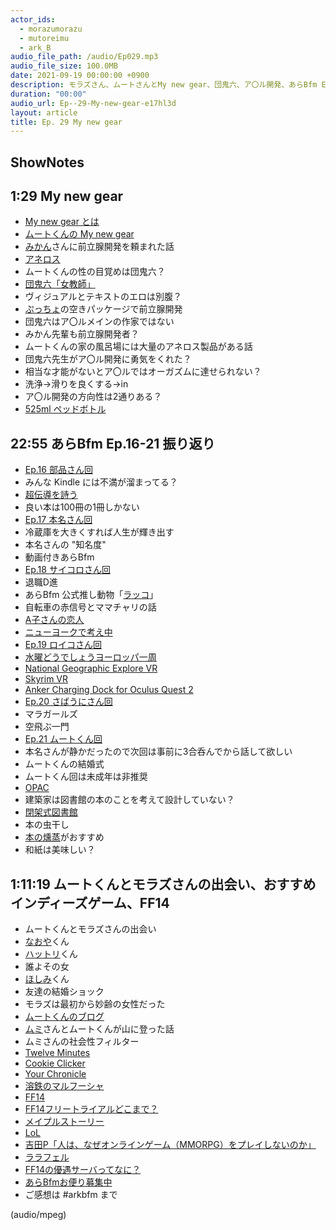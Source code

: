 ```yaml
---
actor_ids:
  - morazumorazu
  - mutoreimu
  - ark_B
audio_file_path: /audio/Ep029.mp3
audio_file_size: 100.0MB
date: 2021-09-19 00:00:00 +0900
description: モラズさん、ムートさんとMy new gear、団鬼六、ア〇ル開発、あらBfm Ep16-21振り返り、おすすめインディーズゲーム、FF14 などについて話しました。おたまさんと、猫カフェボランティア、科学コミュニケーション、反ワクチン監視、ドラえもん、絶滅動物は蘇らせるべきか、ミッドサマー、保護猫のススメなどについて話しました。
duration: "00:00"
audio_url: Ep--29-My-new-gear-e17hl3d
layout: article
title: Ep. 29 My new gear
---
```

## ShowNotes

## 1:29 My new gear

* [My new gear とは](https://dic.nicovideo.jp/a/my%20new%20gear...)
* [ムートくんの My new gear](https://twitter.com/mutoreimu/status/1429765873078706183?s=20)
* [みかん](https://twitter.com/_yunomikan)さんに前立腺開発を頼まれた話
* [アネロス](https://amzn.to/2VVoSA6)
* ムートくんの性の目覚めは団鬼六？
* [団鬼六「女教師」](https://amzn.to/3tQFm96)
* ヴィジュアルとテキストのエロは別腹？
* [ぷっちょ](https://www.uha-satellite.com/shopdetail/000000000323/)の空きパッケージで前立腺開発
* 団鬼六はア〇ルメインの作家ではない
* みかん先輩も前立腺開発者？
* ムートくんの家の風呂場には大量のアネロス製品がある話
* 団鬼六先生がア〇ル開発に勇気をくれた？
* 相当な才能がないとア〇ルではオーガズムに達せられない？
* 洗浄→滑りを良くする→in
* ア〇ル開発の方向性は2通りある？
* [525ml ペッドボトル](https://amzn.to/3AtCxxq)

## 22:55 あらBfm Ep.16-21 振り返り

* [Ep.16 部品さん回](https://anchor.fm/arkbfm/episodes/Ep--16-Torture-Bezos-by-piling-lots-of-Kindle-tablets-on-his-lap-evjktm)
* みんな Kindle には不満が溜まってる？
* [超伝導を詩う](https://amzn.to/3AoQix1)
* 良い本は100冊の1冊しかない
* [Ep.17 本名さん回](https://anchor.fm/arkbfm/episodes/Ep--17-Geek-Originally-e11dask)
* 冷蔵庫を大きくすれば人生が輝き出す
* 本名さんの "知名度"
* 動画付きあらBfm
* [Ep.18 サイコロさん回](https://anchor.fm/arkbfm/episodes/Ep--18-Never-stop-at-a-red-light-e11qddq)
* 退職D進
* あらBfm 公式推し動物「[ラッコ](https://dobutsubiyori.com/seaotter/)」
* 自転車の赤信号とママチャリの話
* [A子さんの恋人](https://amzn.to/3kj9lU3)
* [ニューヨークで考え中](https://amzn.to/3An9xat)
* [Ep.19 ロイコさん回](https://anchor.fm/arkbfm/episodes/Ep--19-Finding-a-job-in-a-balloon-e12m7gi)
* [水曜どうでしょうヨーロッパ一周](https://amzn.to/3zlIivB)
* [National Geographic Explore VR](https://www.oculus.com/experiences/quest/2046607608728563/?locale=ja_JP)
* [Skyrim VR](https://store.steampowered.com/app/611670/The_Elder_Scrolls_V_Skyrim_VR)
* [Anker Charging Dock for Oculus Quest 2](https://amzn.to/3tQ0Se9)
* [Ep.20 さばうにさん回](https://anchor.fm/arkbfm/episodes/Ep--20-Shit-Reply-Therapy-e132tut)
* マラガールズ
* 空飛ぶ一門
* [Ep.21 ムートくん回](https://anchor.fm/arkbfm/episodes/Ep--21-Pedophelia-living-next-door-e13sg8t)
* 本名さんが静かだったので次回は事前に3合呑んでから話して欲しい
* ムートくんの結婚式
* ムートくん回は未成年は非推奨
* [OPAC](https://ja.wikipedia.org/wiki/OPAC)
* 建築家は図書館の本のことを考えて設計していない？
* [閉架式図書館](https://ja.wikipedia.org/wiki/%E9%96%89%E6%9E%B6%E5%BC%8F%E5%9B%B3%E6%9B%B8%E9%A4%A8)
* 本の虫干し
* [本の燻蒸](https://jp.quora.com/%E6%9C%AC%E3%81%AE%E7%87%BB%E8%92%B8%E3%81%A8%E3%81%AF-%E3%81%A9%E3%81%AE%E3%82%88%E3%81%86%E3%81%AA%E3%82%82%E3%81%AE%E3%81%A7%E3%81%99%E3%81%8B)がおすすめ
* 和紙は美味しい？

## 1:11:19 ムートくんとモラズさんの出会い、おすすめインディーズゲーム、FF14

* ムートくんとモラズさんの出会い
* [なおや](https://twitter.com/708f)くん
* [ハットリ](https://twitter.com/_Ninger)くん
* 誰よその女
* [ほしみ](https://twitter.com/hsmkn)くん
* 友達の結婚ショック
* モラズは最初から妙齢の女性だった
* [ムートくんのブログ](https://mutoreimu.hatenablog.com/)
* [ムミ](https://twitter.com/sprtfrst)さんとムートくんが山に登った話
* ムミさんの社会性フィルター
* [Twelve Minutes](https://store.steampowered.com/app/1097200/Twelve_Minutes/?l=japanese)
* [Cookie Clicker](https://store.steampowered.com/app/1454400/Cookie_Clicker/?l=japanese)
* [Your Chronicle](https://store.steampowered.com/app/1546320/Your_Chronicle/)
* [溶鉄のマルフーシャ](https://store.steampowered.com/app/1456820/_/)
* [FF14](https://jp.finalfantasyxiv.com/)
* [FF14フリートライアルどこまで？](https://game8.jp/ff14/345590)
* [メイプルストーリー](https://maplestory.nexon.co.jp/)
* [LoL](https://www.leagueoflegends.com/ja-jp/)
* [吉田P「人は、なぜオンラインゲーム（MMORPG）をプレイしないのか」](https://www.asahi.com/and/article/20191120/7323398/)
* [ララフェル](https://ff14wiki.info/?%E7%A8%AE%E6%97%8F/%E3%83%A9%E3%83%A9%E3%83%95%E3%82%A7%E3%83%AB)
* [FF14の優遇サーバってなに？](https://ff14eolifessblog.info/post-361/)
* [あらBfmお便り募集中](https://twitter.com/arkbfm/status/1341090549177012225?s=20)
* ご感想は #arkbfm まで

(audio/mpeg)